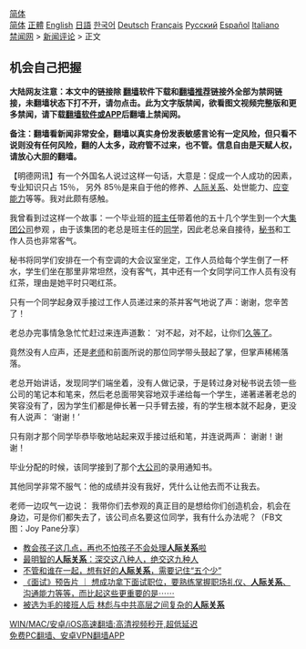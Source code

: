  <!-- 面包屑导航 --> <div class="breadcrumb"><!-- GTranslate: https://gtranslate.io/ -->  <div class="switcher notranslate">  <div class="selected">  <a href="#" onclick="return false;"> 简体</a>  </div>  <div class="option">  <a href="https://www.bannedbook.org" onclick="doGTranslate('zh-CN|zh-CN');jQuery('div.switcher div.selected a').html(jQuery(this).html());return false;" title="简体中文" class="nturl selected"> 简体</a>  <a href="https://www.bannedbook.org/zh-tw/" onclick="doGTranslate('zh-CN|zh-TW');jQuery('div.switcher div.selected a').html(jQuery(this).html());return false;" title="繁體中文" class="nturl"> 正體</a>  <a href="https://www.bannedbook.org/en/" onclick="doGTranslate('zh-CN|en');jQuery('div.switcher div.selected a').html(jQuery(this).html());return false;" title="English" class="nturl"> English</a>  <a href="https://www.bannedbook.org/ja/" onclick="doGTranslate('zh-CN|ja');jQuery('div.switcher div.selected a').html(jQuery(this).html());return false;" title="日本語" class="nturl"> 日語</a>  <a href="https://www.bannedbook.org/ko/" onclick="doGTranslate('zh-CN|ko');jQuery('div.switcher div.selected a').html(jQuery(this).html());return false;" title="한국어" class="nturl"> 한국어</a>  <a href="https://www.bannedbook.org/de/" onclick="doGTranslate('zh-CN|de');jQuery('div.switcher div.selected a').html(jQuery(this).html());return false;" title="Deutsch" class="nturl"> Deutsch</a>  <a href="https://www.bannedbook.org/fr/" onclick="doGTranslate('zh-CN|fr');jQuery('div.switcher div.selected a').html(jQuery(this).html());return false;" title="Français" class="nturl"> Français</a>  <a href="https://www.bannedbook.org/ru/" onclick="doGTranslate('zh-CN|ru');jQuery('div.switcher div.selected a').html(jQuery(this).html());return false;" title="Русский" class="nturl"> Русский</a>  <a href="https://www.bannedbook.org/es/" onclick="doGTranslate('zh-CN|es');jQuery('div.switcher div.selected a').html(jQuery(this).html());return false;" title="Español" class="nturl"> Español</a>  <a href="https://www.bannedbook.org/it/" onclick="doGTranslate('zh-CN|it');jQuery('div.switcher div.selected a').html(jQuery(this).html());return false;" title="Italiano" class="nturl"> Italiano</a>  </div>  </div>      <div class='breadcrumb-sub'><!-- Breadcrumb NavXT 6.3.0 --> <a href="https://www.bannedbook.org/" class="home">禁闻网</a> &gt; <a href="https://www.bannedbook.org/bnews/comments/" class="category">新闻评论</a> &gt; 正文</div></div><h2>机会自己把握</h2> <p class="notice"><b>大陆网友注意：本文中的链接除 <a href="https://github.com/bannedbook/fanqiang" >翻墙</a>软件下载和<a href="https://github.com/killgcd/justmysocks/blob/master/README.md">翻墙推荐</a>链接外全部为禁网链接，未翻墙状态下打不开，请勿点击。此为文字版禁闻，欲看图文视频完整版和更多禁闻，请下载<a href="https://github.com/bannedbook/fanqiang">翻墙软件或APP</a>后翻墙上禁闻网。</p><p>备注：翻墙看新闻非常安全，翻墙以真实身份发表敏感言论有一定风险，但只看不说则没有任何风险，翻的人太多，政府管不过来，也不管。信息自由是天赋人权，请放心大胆的翻墙。</b></p>  <div class="entry"> <p>              <a href="https://i0.wp.com/upload-images-bucket-v64rleca837do.s3.eu-west-1.amazonaws.com/wp-content/uploads/2021/08/06044003/233022231_2896139187273833_5508771273789011886_n.jpg?fit=1764%2C2048&#038;ssl=1" data-caption=""></a>                            </p> <p>【明德网讯】有一个外国名人说过这样一句话，大意是：促成一个人成功的因素，专业知识只占 15％， 另外 85％是来自于他的修养、<a href="https://www.bannedbook.org/bnews/tag/%E4%BA%BA%E9%99%85%E5%85%B3%E7%B3%BB/" class="st_tag internal_tag" rel="tag" title="标签 人际关系 下的日志">人际关系</a>、处世能力、<a href="https://www.bannedbook.org/bnews/tag/%E5%BA%94%E5%8F%98%E8%83%BD%E5%8A%9B/" class="st_tag internal_tag" rel="tag" title="标签 应变能力 下的日志">应变能力</a>等等。我对此颇有感触。</p> <p dir="auto">我曾看到过这样一个故事：一个毕业班的<a href="https://www.bannedbook.org/bnews/tag/%E7%8F%AD%E4%B8%BB%E4%BB%BB/" class="st_tag internal_tag" rel="tag" title="标签 班主任 下的日志">班主任</a>带着他的五十几个学生到一个大<a href="https://www.bannedbook.org/bnews/tag/%E9%9B%86%E5%9B%A2%E5%85%AC%E5%8F%B8/" class="st_tag internal_tag" rel="tag" title="标签 集团公司 下的日志">集团公司</a>参观 ，由于该集团的老总是班主任的<a href="https://www.bannedbook.org/bnews/tag/%e5%90%8c%e5%ad%a6/" class="st_tag internal_tag" rel="tag" title="标签 同学 下的日志">同学</a>，因此老总亲自接待，<a href="https://www.bannedbook.org/bnews/tag/%E7%A7%98%E4%B9%A6/" class="st_tag internal_tag" rel="tag" title="标签 秘书 下的日志">秘书</a>和工作人员也非常客气。</p>  <p dir="auto">秘书将同学们安排在一个有空调的大会议室坐定，工作人员给每个学生倒了一杯水，学生们坐在那里非常坦然，没有客气，其中还有一个女同学问工作人员有没有红茶，理由是她平时只喝红茶。</p> <p dir="auto">只有一个同学起身双手接过工作人员递过来的茶并客气地说了声：谢谢，您辛苦了！</p> <p dir="auto">老总办完事情急急忙忙赶过来连声道歉： &#8216;对不起，对不起，让你们<a href="https://www.bannedbook.org/bnews/tag/%E4%B9%85%E7%AD%89%E4%BA%86/" class="st_tag internal_tag" rel="tag" title="标签 久等了 下的日志">久等了</a>。</p>  <p dir="auto">竟然没有人应声，还是<a href="https://www.bannedbook.org/bnews/tag/%e8%80%81%e5%b8%88/" class="st_tag internal_tag" rel="tag" title="标签 老师 下的日志">老师</a>和前面所说的那位同学带头鼓起了掌，但掌声稀稀落落。</p> <p dir="auto">老总开始讲话，发现同学们端坐着，没有人做记录，于是转过身对秘书说去领一些公司的笔记本和笔来，然后老总面带笑容地双手递给每一个学生，递著递著老总的笑容没有了，因为学生们都是伸长著一只手臂去接，有的学生根本就不起身，更没有人说声： &#8216;谢谢！&#8217;</p> <p dir="auto">只有刚才那个同学毕恭毕敬地站起来双手接过纸和笔，并连说两声： 谢谢！谢谢！</p>  <p dir="auto">毕业分配的时候，该同学接到了那个<a href="https://www.bannedbook.org/bnews/tag/%E5%A4%A7%E5%85%AC%E5%8F%B8/" class="st_tag internal_tag" rel="tag" title="标签 大公司 下的日志">大公司</a>的录用通知书。</p> <p dir="auto">其他同学非常不服气：他的成绩并没有我好，凭什么让他去而不让我去。</p> <p dir="auto">老师一边叹气一边说： 我带你们去参观的真正目的是想给你们创造机会，机会在身边，可是你们都失去了，该公司点名要这位同学，我有什么办法呢？（FB文图：Joy Pane分享）</p>  <ul class='op-related-articles' title='相关阅读'> <li><a href='https://www.bannedbook.org/bnews/lifebaike/20210804/1599876.html' target='_blank'>教会孩子这几点，再也不怕孩子不会处理<b>人际关系</b>啦</a></li> <li><a href='https://www.bannedbook.org/bnews/funmedia/20210709/1583531.html' target='_blank'>最明智的<b>人际关系</b>：深交这八种人，绝交这九种人</a></li> <li><a href='https://www.bannedbook.org/bnews/funmedia/20210707/1582096.html' target='_blank'>不管和谁在一起，想有好的<b>人际关系</b>，需要记住“五个少”</a></li> <li><a href='https://www.bannedbook.org/bnews/comments/20210605/1560649.html' target='_blank'>《面试》预告片 ｜ 想成功拿下面试职位，要熟练掌握职场礼仪、<b>人际关系</b>、沟通能力等等，而比起这些更重要的是⋯⋯</a></li> <li><a href='https://www.bannedbook.org/bnews/cnnews/20210509/1542787.html' target='_blank'>被选为毛的接班人后 林彪与中共高层之间复杂的<b>人际关系</b></a></li> </ul> <p class="texttj"> <a href="https://github.com/bannedbook/fanqiang/wiki/V2ray%E6%9C%BA%E5%9C%BA" target="_blank">WIN/MAC/安卓/iOS高速翻墙:高清视频秒开,超低延迟</a><br/> <a href="https://github.com/bannedbook/fanqiang/wiki/%E7%A6%81%E9%97%BB%E7%BD%91%E5%AE%89%E5%8D%93%E7%BF%BB%E5%A2%99%E6%96%B0%E9%97%BBAPP" target="_blank">免费PC翻墙、安卓VPN翻墙APP</a></p><p>&nbsp;</p><a name='sharetosocial'></a>  <div style="margin-bottom:5px;padding-bottom:5px;clear:both"> <div id="archive-pix-1" class="banner-ads"> <!-- AuctionX Display platform tag START --> <div id="26318x728x90x621x_ADSLOT2" clicktrack="%%CLICK_URL_ESC%%"></div> <!-- AuctionX Display platform tag END --> </div> <div id="archive-pix-2" class="banner-ads"> <!-- AuctionX Display platform tag START --> <div id="26315x300x250x621x_ADSLOT2" clicktrack="%%CLICK_URL_ESC%%"></div> <!-- AuctionX Display platform tag END --> </div> </div>  <div id="archive-pix-1" class="banner-ads"> <!-- AuctionX Display platform tag START --> <div id="26318x728x90x621x_ADSLOT3" clicktrack="%%CLICK_URL_ESC%%"></div> <!-- AuctionX Display platform tag END --> </div> </div><!--END ENTRY--> 